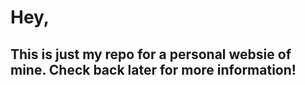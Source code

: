 # Hey,
## This is just my repo for a personal websie of mine. Check back later for more information!
